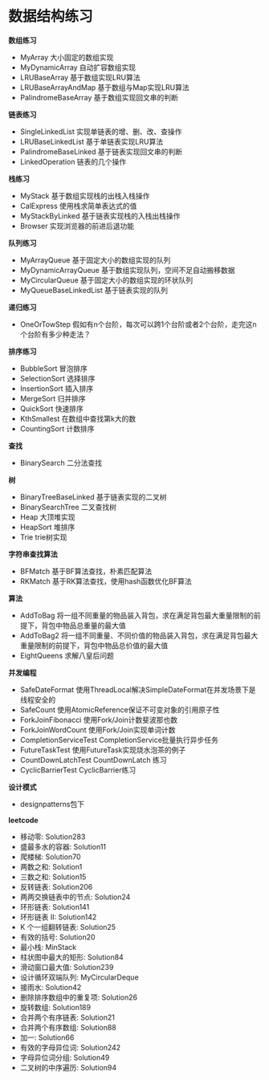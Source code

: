 # 数据结构练习

**数组练习**
- MyArray 大小固定的数组实现
- MyDynamicArray 自动扩容数组实现
- LRUBaseArray 基于数组实现LRU算法
- LRUBaseArrayAndMap 基于数组与Map实现LRU算法
- PalindromeBaseArray 基于数组实现回文串的判断

**链表练习**
- SingleLinkedList 实现单链表的增、删、改、查操作
- LRUBaseLinkedList 基于单链表实现LRU算法
- PalindromeBaseLinked 基于链表实现回文串的判断
- LinkedOperation 链表的几个操作

**栈练习**
- MyStack 基于数组实现栈的出栈入栈操作
- CalExpress 使用栈求简单表达式的值
- MyStackByLinked 基于链表实现栈的入栈出栈操作
- Browser 实现浏览器的前进后退功能

**队列练习**
- MyArrayQueue 基于固定大小的数组实现的队列
- MyDynamicArrayQueue 基于数组实现队列，空间不足自动搬移数据
- MyCircularQueue 基于固定大小的数组实现的环状队列
- MyQueueBaseLinkedList 基于链表实现的队列

**递归练习**
- OneOrTowStep 假如有n个台阶，每次可以跨1个台阶或者2个台阶，走完这n个台阶有多少种走法？

**排序练习**
- BubbleSort 冒泡排序
- SelectionSort 选择排序
- InsertionSort 插入排序
- MergeSort 归并排序
- QuickSort 快速排序
- KthSmallest 在数组中查找第k大的数
- CountingSort 计数排序

**查找**
- BinarySearch 二分法查找

**树**
- BinaryTreeBaseLinked 基于链表实现的二叉树
- BinarySearchTree 二叉查找树
- Heap 大顶堆实现
- HeapSort 堆排序
- Trie trie树实现

**字符串查找算法**
- BFMatch 基于BF算法查找，朴素匹配算法
- RKMatch 基于RK算法查找，使用hash函数优化BF算法

**算法**
- AddToBag 将一组不同重量的物品装入背包，求在满足背包最大重量限制的前提下，背包中物品总重量的最大值
- AddToBag2 将一组不同重量、不同价值的物品装入背包，求在满足背包最大重量限制的前提下，背包中物品总价值的最大值
- EightQueens 求解八皇后问题

**并发编程**
- SafeDateFormat 使用ThreadLocal解决SimpleDateFormat在并发场景下是线程安全的
- SafeCount 使用AtomicReference保证不可变对象的引用原子性
- ForkJoinFibonacci 使用Fork/Join计数斐波那也数
- ForkJoinWordCount 使用Fork/Join实现单词计数
- CompletionServiceTest CompletionService批量执行异步任务
- FutureTaskTest 使用FutureTask实现烧水泡茶的例子
- CountDownLatchTest CountDownLatch 练习
- CyclicBarrierTest CyclicBarrier练习

**设计模式**
- designpatterns包下

**leetcode**
- 移动零: Solution283
- 盛最多水的容器: Solution11
- 爬楼梯: Solution70
- 两数之和: Solution1
- 三数之和: Solution15
- 反转链表: Solution206
- 两两交换链表中的节点: Solution24
- 环形链表: Solution141
- 环形链表 II: Solution142
- K 个一组翻转链表: Solution25
- 有效的括号: Solution20
- 最小栈: MinStack
- 柱状图中最大的矩形: Solution84
- 滑动窗口最大值: Solution239
- 设计循环双端队列: MyCircularDeque
- 接雨水: Solution42
- 删除排序数组中的重复项: Solution26
- 旋转数组: Solution189
- 合并两个有序链表: Solution21
- 合并两个有序数组: Solution88
- 加一: Solution66
- 有效的字母异位词: Solution242
- 字母异位词分组: Solution49
- 二叉树的中序遍历: Solution94
